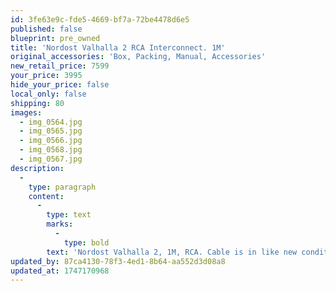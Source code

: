 ```yaml
---
id: 3fe63e9c-fde5-4669-bf7a-72be4478d6e5
published: false
blueprint: pre_owned
title: 'Nordost Valhalla 2 RCA Interconnect. 1M'
original_accessories: 'Box, Packing, Manual, Accessories'
new_retail_price: 7599
your_price: 3995
hide_your_price: false
local_only: false
shipping: 80
images:
  - img_0564.jpg
  - img_0565.jpg
  - img_0566.jpg
  - img_0568.jpg
  - img_0567.jpg
description:
  -
    type: paragraph
    content:
      -
        type: text
        marks:
          -
            type: bold
        text: 'Nordost Valhalla 2, 1M, RCA. Cable is in like new condition with original wooden box. Cable sold as new for $7,599.00'
updated_by: 87ca4130-78f3-4ed1-8b64-aa552d3d08a8
updated_at: 1747170968
---
```

